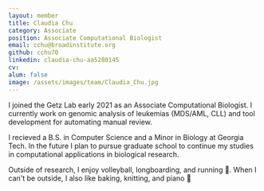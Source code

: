 ```yaml
---
layout: member
title: Claudia Chu
category: Associate
position: Associate Computational Biologist
email: cchu@broadinstitute.org
github: cchu70
linkedin: claudia-chu-aa5280145
cv:
alum: false
image: /assets/images/team/Claudia_Chu.jpg
---
```


I joined the Getz Lab early 2021 as an Associate Computational Biologist. I currently work on genomic analysis of leukemias (MDS/AML, CLL) and tool development for automating manual review. 

I recieved a B.S. in Computer Science and a Minor in Biology at Georgia Tech. In the future I plan to pursue graduate school to continue my studies in computational applications in biological research. 

Outside of research, I enjoy volleyball, longboarding, and running :runner:. When I can't be outside, I also like baking, knitting, and piano :musical_keyboard:

